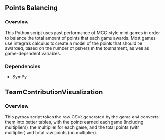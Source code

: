 ## Points Balancing
### Overview
This Python script uses past performance of MCC-style mini games in order to balance the total amount of points that each game awards. Most games use integrals calculus to create a model of the points that should be awarded, based on the number of players in the tournament, as well as game-dependent variables.

### Dependencies
+ SymPy

## TeamContributionVisualization
### Overview
This python script takes the raw CSVs generated by the game and converts them into better tables, with the points earned 
each game (including multipliers), the multiplier for each game, and the total points (with multiplier) and total raw 
points (no multiplier).
